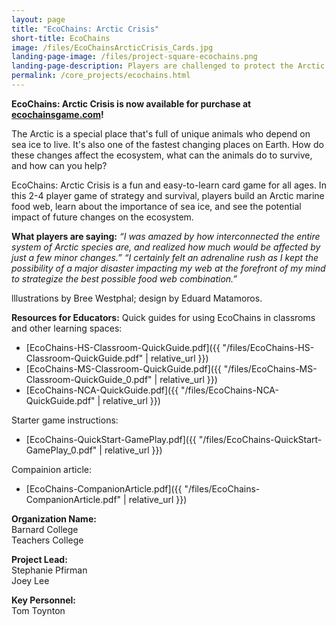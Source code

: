 ```yaml
---
layout: page
title: "EcoChains: Arctic Crisis"
short-title: EcoChains
image: /files/EcoChainsArcticCrisis_Cards.jpg
landing-page-image: /files/project-square-ecochains.png
landing-page-description: Players are challenged to protect the Arctic marine ecosystem from the effects of rapidly warming temperatures in this card game of strategy and survival.
permalink: /core_projects/ecochains.html
---
```


**EcoChains: Arctic Crisis is now available for purchase at [ecochainsgame.com](http://www.amazon.com/dp/B00Q8S8J8I/ref=as_li_ss_tl?ie=UTF8&amp;linkCode=sl1&amp;tag=httpwwwgame05-20&amp;linkId=5ac733fbd0a363c1264e1f7f836bbbc4")!**

The Arctic is a special place that's full of unique animals who depend on sea ice to live. It's also one of the fastest changing places on Earth. How do these changes affect the ecosystem, what can the animals do to survive, and how can you help?

EcoChains: Arctic Crisis is a fun and easy-to-learn card game for all ages. In this 2-4 player game of strategy and survival, players build an Arctic marine food web, learn about the importance of sea ice, and see the potential impact of future changes on the ecosystem.

**What players are saying:**
*“I was amazed by how interconnected the entire system of Arctic species are, and realized how much would be affected by just a few minor changes.”*
*“I certainly felt an adrenaline rush as I kept the possibility of a major disaster impacting my web at the forefront of my mind to strategize the best possible food web combination.”*

lllustrations by Bree Westphal; design by Eduard Matamoros.

**Resources for Educators:**
Quick guides for using EcoChains in classroms and other learning spaces:
- [EcoChains-HS-Classroom-QuickGuide.pdf]({{ "/files/EcoChains-HS-Classroom-QuickGuide.pdf" | relative_url }})
- [EcoChains-MS-Classroom-QuickGuide.pdf]({{ "/files/EcoChains-MS-Classroom-QuickGuide_0.pdf" | relative_url }})
- [EcoChains-NCA-QuickGuide.pdf]({{ "/files/EcoChains-NCA-QuickGuide.pdf" | relative_url }})

Starter game instructions:
- [EcoChains-QuickStart-GamePlay.pdf]({{ "/files/EcoChains-QuickStart-GamePlay_0.pdf" | relative_url }})

Compainion article:
- [EcoChains-CompanionArticle.pdf]({{ "/files/EcoChains-CompanionArticle.pdf" | relative_url }})

**Organization Name:**  
Barnard College  
Teachers College  

**Project Lead:**  
Stephanie Pfirman  
Joey Lee  

**Key Personnel:**  
Tom Toynton  
